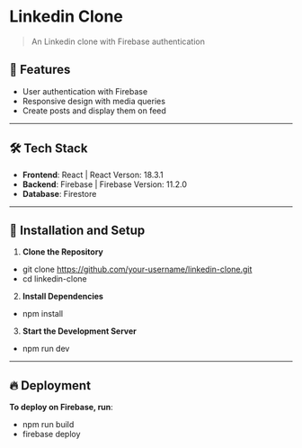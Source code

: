 # Linkedin Clone

> An Linkedin clone with Firebase authentication

## 📌 Features
- User authentication with Firebase
- Responsive design with media queries
- Create posts and display them on feed

---

## 🛠️ Tech Stack
- **Frontend**: React | React Verson: 18.3.1 
- **Backend**: Firebase | Firebase Version: 11.2.0
- **Database**: Firestore

---

## 🚀 Installation and Setup
1. **Clone the Repository**
- git clone https://github.com/your-username/linkedin-clone.git
- cd linkedin-clone

2. **Install Dependencies**
- npm install

3. **Start the Development Server**
- npm run dev

---

## 🔥 Deployment
 **To deploy on Firebase, run**:
- npm run build
- firebase deploy
